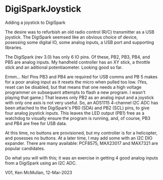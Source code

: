 # DigiSparkJoystick
Adding a joystick to DigiSpark

The desire was to refurbish an old radio control (R/C) transmitter as a USB joystick. The DigiSpark seemsed like an obvious choice of device, posessing some digital IO, some analog inputs, a USB port and supporting libraries.

The DigiSpark (rev 3.0) has only 6 IO pins. Of these, PB2, PB3, PB4, and PB5 are analog inputs. My handheld controller has an XY stick, a throttle stick and an aditional potentiaometer. Looking good so far.

Ermm... No! Pins PB3 and PB4 are required for USB comms and PB 5 makes for a poor analog input as it resets the micro when pulled too low. (Yes, reset can be disabled, but that means that one needs a high voltage programmer on subsequent attempts to flash a new program. I wasn't playing that game.)
That leaves only PB2 as an analog input and a joystick with only one axis is not very useful.
So, an ADS1115 4-channel I2C ADC has been attached to the DigiSpark's PB0 (SDA) and PB2 (SCL) pins, to give four analog joystick inputs. This leaves the LED output (PB1) free as a watchdog to visually ensure the program is running, and, of course, PB3 and PB4 are free for USB data.

At this time, no buttons are provisioned, but my controller is for a helicopter, and posesses no buttons. At a later time, I may add some with an I2C DIO expander. There are many available: PCF8575, MAX23017 and MAX7321 are popular candidates.

Do what you will with this; it was an exercise in getting 4 good analog inputs from a DigiSpark using an I2C ADC.

V01, Ken McMullan, 12-Mar-2023
